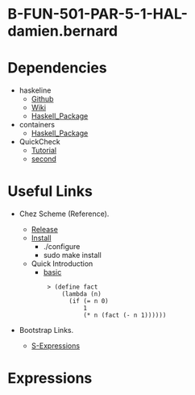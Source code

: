 # B-FUN-501-PAR-5-1-HAL-damien.bernard

# Dependencies
 - haskeline
   - [Github](https://github.com/judah/haskeline)
   - [Wiki](https://github.com/judah/haskeline/wiki)
   - [Haskell_Package](https://hackage.haskell.org/package/haskeline)
 - containers
   - [Haskell_Package](https://hackage.haskell.org/package/containers)
 - QuickCheck
   - [Tutorial](https://begriffs.com/posts/2017-01-14-design-use-quickcheck.html)
   - [second](http://www.cse.chalmers.se/~rjmh/QuickCheck/manual.html)
   
# Useful Links
 - Chez Scheme (Reference).
   - [Release](https://github.com/cisco/ChezScheme/releases/tag/v9.5.4)
   - [Install](https://github.com/cisco/ChezScheme/blob/master/BUILDING)
     - ./configure
     - sudo make install
   - Quick Introduction
     - [basic](https://cisco.github.io/ChezScheme/csug9.5/use.html#./use:h1)
       ```
        > (define fact
            (lambda (n)
              (if (= n 0)
                  1
                  (* n (fact (- n 1))))))       
       ```

 - Bootstrap Links.
   - [S-Expressions](https://en.wikipedia.org/wiki/S-expression)
   
   
# Expressions